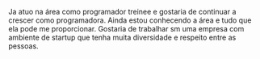 Ja atuo na área como programador treinee e gostaria de continuar a crescer como programadora. Ainda estou conhecendo a área e tudo que ela pode me proporcionar.
Gostaria de trabalhar sm uma empresa com ambiente de startup que tenha muita diversidade e respeito entre as pessoas.
